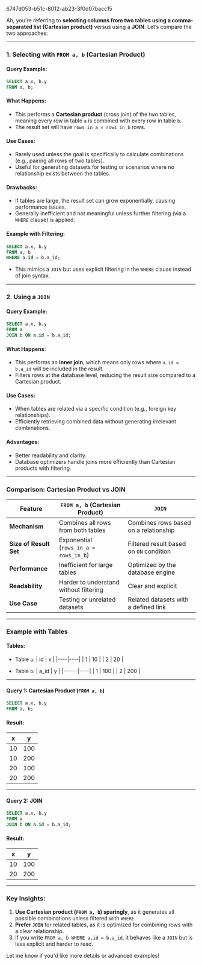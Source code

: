 6747d053-b51c-8012-ab23-3f0d07bacc15

Ah, you're referring to **selecting columns from two tables using a comma-separated list (Cartesian product)** versus using a **JOIN**. Let’s compare the two approaches:

---

### **1. Selecting with `FROM a, b` (Cartesian Product)**

#### Query Example:
```sql
SELECT a.x, b.y
FROM a, b;
```

#### What Happens:
- This performs a **Cartesian product** (cross join) of the two tables, meaning every row in table `a` is combined with every row in table `b`.  
- The result set will have `rows_in_a × rows_in_b` rows.

#### Use Cases:
- Rarely used unless the goal is specifically to calculate combinations (e.g., pairing all rows of two tables).
- Useful for generating datasets for testing or scenarios where no relationship exists between the tables.

#### Drawbacks:
- If tables are large, the result set can grow exponentially, causing performance issues.
- Generally inefficient and not meaningful unless further filtering (via a `WHERE` clause) is applied.

#### Example with Filtering:
```sql
SELECT a.x, b.y
FROM a, b
WHERE a.id = b.a_id;
```
- This mimics a `JOIN` but uses explicit filtering in the `WHERE` clause instead of join syntax.

---

### **2. Using a `JOIN`**

#### Query Example:
```sql
SELECT a.x, b.y
FROM a
JOIN b ON a.id = b.a_id;
```

#### What Happens:
- This performs an **inner join**, which means only rows where `a.id = b.a_id` will be included in the result.
- Filters rows at the database level, reducing the result size compared to a Cartesian product.

#### Use Cases:
- When tables are related via a specific condition (e.g., foreign key relationships).
- Efficiently retrieving combined data without generating irrelevant combinations.

#### Advantages:
- Better readability and clarity.
- Database optimizers handle joins more efficiently than Cartesian products with filtering.

---

### **Comparison: Cartesian Product vs JOIN**

| **Feature**                  | **`FROM a, b` (Cartesian Product)**         | **`JOIN`**                              |
|------------------------------|--------------------------------------------|------------------------------------------|
| **Mechanism**                | Combines all rows from both tables         | Combines rows based on a relationship    |
| **Size of Result Set**       | Exponential (`rows_in_a × rows_in_b`)      | Filtered result based on `ON` condition |
| **Performance**              | Inefficient for large tables              | Optimized by the database engine         |
| **Readability**              | Harder to understand without filtering    | Clear and explicit                      |
| **Use Case**                 | Testing or unrelated datasets             | Related datasets with a defined link    |

---

### **Example with Tables**

#### Tables:
- Table `a`:
  | id | x  |
  |----|----|
  | 1  | 10 |
  | 2  | 20 |

- Table `b`:
  | a_id | y  |
  |------|----|
  | 1    | 100 |
  | 2    | 200 |

---

#### Query 1: Cartesian Product (`FROM a, b`)
```sql
SELECT a.x, b.y
FROM a, b;
```

#### Result:
| x  | y   |
|----|-----|
| 10 | 100 |
| 10 | 200 |
| 20 | 100 |
| 20 | 200 |

---

#### Query 2: JOIN
```sql
SELECT a.x, b.y
FROM a
JOIN b ON a.id = b.a_id;
```

#### Result:
| x  | y   |
|----|-----|
| 10 | 100 |
| 20 | 200 |

---

### **Key Insights**:
1. **Use Cartesian product (`FROM a, b`) sparingly**, as it generates all possible combinations unless filtered with `WHERE`.
2. **Prefer `JOIN`** for related tables, as it is optimized for combining rows with a clear relationship.
3. If you write `FROM a, b WHERE a.id = b.a_id`, it behaves like a `JOIN` but is less explicit and harder to read.

Let me know if you'd like more details or advanced examples!
